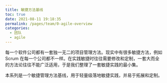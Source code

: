 ```yaml
---
title: 敏捷方法基线
toc: true
date: 2021-08-11 19:18:35
permalink: /pages/team/0-agile-overview
categories: 
  - 团队
  - agile
---
```


每一个软件公司都有一套独一无二的项目管理方法。现实中有很多敏捷方法，例如 Scrum 在每一个公司都不一样。在实践敏捷时往往需要修改和定制，一套大而全的方法论往往不能广泛适用，于是我们整理了一套敏捷实践的最小集。

本系列是一个敏捷管理方法基线，用于轻量级落地敏捷实践，并易于拓展和定制。

